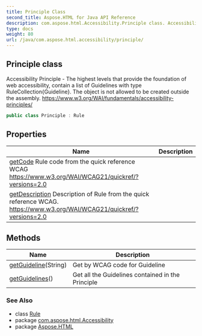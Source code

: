 ```yaml
---
title: Principle Class
second_title: Aspose.HTML for Java API Reference
description: com.aspose.html.Accessibility.Principle class. Accessibility Principle - The highest levels that provide the foundation of web accessibility contain a list of Guidelines with type RuleCollectionGuideline. The object is not allowed to be created outside the assembly. https//www.w3.org/WAI/fundamentals/accessibility-principles/
type: docs
weight: 80
url: /java/com.aspose.html.accessibility/principle/
---
```

## Principle class

Accessibility Principle - The highest levels that provide the foundation of web accessibility, contain a list of Guidelines with type RuleCollection{Guideline}. The object is not allowed to be created outside the assembly. https://www.w3.org/WAI/fundamentals/accessibility-principles/

```java
public class Principle : Rule
```

## Properties

| Name | Description |
| --- | --- |
| [getCode](../../com.aspose.html.accessibility/rule/code/) Rule code from the quick reference WCAG https://www.w3.org/WAI/WCAG21/quickref/?versions=2.0 |
| [getDescription](../../com.aspose.html.accessibility/rule/description/) Description of Rule from the quick reference WCAG. https://www.w3.org/WAI/WCAG21/quickref/?versions=2.0 |

## Methods

| Name | Description |
| --- | --- |
| [getGuideline](../../com.aspose.html.accessibility/principle/getguideline/)(String) | Get by WCAG code for Guideline |
| [getGuidelines](../../com.aspose.html.accessibility/principle/getguidelines/)() | Get all the Guidelines contained in the Principle |

### See Also

* class [Rule](../rule/)
* package [com.aspose.html.Accessibility](../../com.aspose.html.accessibility/)
* package [Aspose.HTML](../../)
